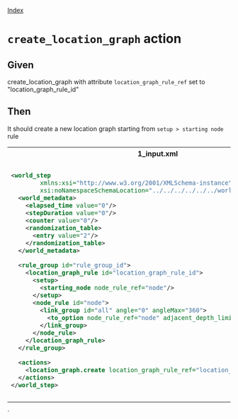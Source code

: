 [Index](./index.md)
# `create_location_graph` action
## Given
create_location_graph with attribute `location_graph_rule_ref` set to "location_graph_rule_id"
## Then
It should create a new location graph starting from `setup > starting node` rule
<table>
<tr>
<th>1_input.xml</th>
<th>2_expected.xml</th>
</tr>
<tr>
<td>
  
```xml
<world_step
        xmlns:xsi="http://www.w3.org/2001/XMLSchema-instance"
        xsi:noNamespaceSchemaLocation="../../../../../../world_step.xsd">
  <world_metadata>
    <elapsed_time value="0"/>
    <stepDuration value="0"/>
    <counter value="0"/>
    <randomization_table>
      <entry value="2"/>
    </randomization_table>
  </world_metadata>

  <rule_group id="rule_group_id">
    <location_graph_rule id="location_graph_rule_id">
      <setup>
        <starting_node node_rule_ref="node"/>
      </setup>
      <node_rule id="node">
        <link_group id="all" angle="0" angleMax="360">
          <to_option node_rule_ref="node" adjacent_depth_limit="0" distance="0"/>
        </link_group>
      </node_rule>
    </location_graph_rule>
  </rule_group>

  <actions>
    <location_graph.create location_graph_rule_ref="location_graph_rule_id"/>
  </actions>
</world_step>
```
  
</td>
<td>

```xml
<world_step
        xmlns:xsi="http://www.w3.org/2001/XMLSchema-instance"
        xsi:noNamespaceSchemaLocation="../../../../../../world_step.xsd">
  <world_metadata>
    <elapsed_time value="0"/>
    <stepDuration value="0"/>
    <counter value="2"/>
    <randomization_table>
      <entry value="2"/>
    </randomization_table>
  </world_metadata>
  <rule_group id="rule_group_id">
    <location_graph_rule id="location_graph_rule_id">
      <setup>
        <starting_node node_rule_ref="node"/>
      </setup>
      <node_rule id="node">
        <link_group id="all" angle="0" angleMax="360">
          <to_option node_rule_ref="node" adjacent_depth_limit="0" distance="0"/>
        </link_group>
      </node_rule>
    </location_graph_rule>
  </rule_group>
  <location_graph id="0.0">
    <rule location_graph_rule_ref="location_graph_rule_id"/>
    <node node_rule_ref="node" id="0.1">
      <position x="0" y="0"/>
    </node>
  </location_graph>
</world_step>
```

</td>
</tr>
</table>
`